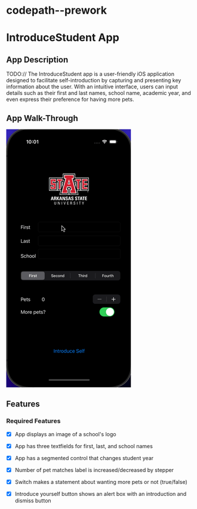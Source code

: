 # codepath--prework

# IntroduceStudent App

## App Description
TODO:// The IntroduceStudent app is a user-friendly iOS application designed to facilitate self-introduction by capturing and presenting key information about the user. With an intuitive interface, users can input details such as their first and last names, school name, academic year, and even express their preference for having more pets.

## App Walk-Through
![Introduce](Introduce.gif)

## Features

### Required Features
- [x] App displays an image of a school's logo
- [x] App has three textfields for first, last, and school names
- [x] App has a segmented control that changes student year
- [x] Number of pet matches label is increased/decreased by stepper
- [x] Switch makes a statement about wanting more pets or not (true/false)
- [x] Introduce yourself button shows an alert box with an introduction and dismiss button



